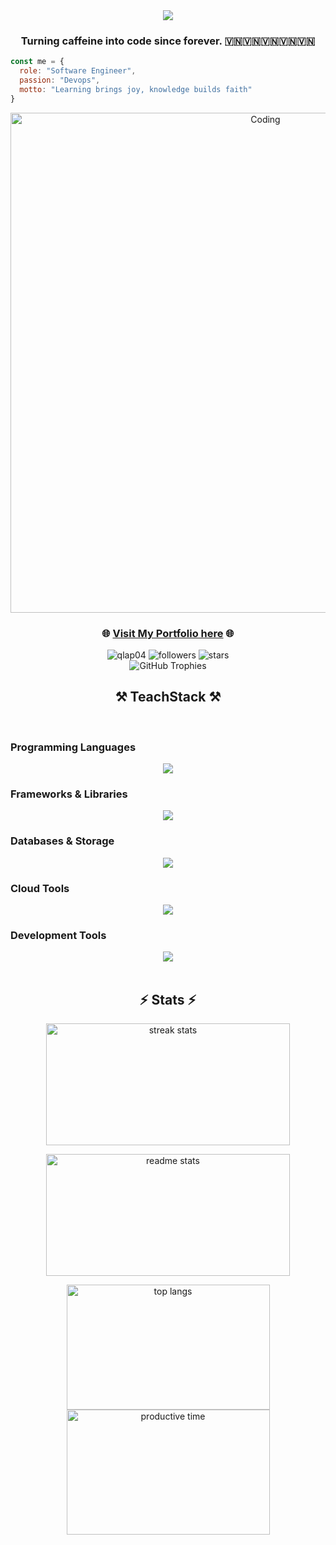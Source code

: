 <div align="center">
  <img src="https://readme-typing-svg.herokuapp.com/?font=Righteous&size=35&center=true&vCenter=true&width=500&height=70&duration=4000&lines=Hi+there!+👋;+I'm+Kai+Dev!;Here+we+go!;" />
</div>
<h3 align="center">Turning caffeine into code since forever. 🇻🇳🇻🇳🇻🇳🇻🇳🇻🇳</h3>

```javascript
const me = {
  role: "Software Engineer",
  passion: "Devops",
  motto: "Learning brings joy, knowledge builds faith"
}
```

<div align="center">
  <img alt="Coding" width="800px" src="https://media.licdn.com/dms/image/v2/D4D22AQGgtWVsRpV32w/feedshare-shrink_2048_1536/feedshare-shrink_2048_1536/0/1730896560809?e=2147483647&v=beta&t=3Z5VgNZdL7dwgX6Uiu7XsAhAIIWZhy-hgvX46wxvCl0" />
</div>
<h3 align="center">
  🌐 <a href="https://ql-portfolio-030904.vercel.app/" target="_blank">Visit My Portfolio here</a> 🌐
</h3>
<div align="center">
  <img src="https://komarev.com/ghpvc/?username=qlap04&label=Profile%20views&color=0e75b6&style=for-the-badge" alt="qlap04" />
  <img src="https://img.shields.io/github/followers/qlap04?label=Followers&style=for-the-badge&color=blue" alt="followers" />
  <img src="https://img.shields.io/github/stars/qlap04?label=Stars&style=for-the-badge&color=yellow" alt="stars" />
</div>

<div align="center">
  <img src="https://github-profile-trophy.vercel.app/?username=qlap04&theme=gruvbox&no-frame=true&no-bg=false&margin-w=4&row=1" alt="GitHub Trophies" />
</div> 
<p align="left">

 
<h2 align="center">⚒️ TeachStack ⚒️</h2>
<br/>

### Programming Languages

<div align="center">
  <img src="https://skillicons.dev/icons?i=java,typescript,js,html,css,swift" />
</div>

### Frameworks & Libraries

<div align="center">
  <img src="https://skillicons.dev/icons?i=spring,nestjs,nodejs,react,npm,sequelize" />
</div>

### Databases & Storage

<div align="center">
  <img src="https://skillicons.dev/icons?i=mysql,postgresql,mongodb,redis,supabase" />
</div>

### Cloud Tools

<div align="center">
  <img src="https://skillicons.dev/icons?i=docker,kubernetes,aws,linux,bash,git,firebase" />
</div>

### Development Tools

<div align="center">
  <img src="https://skillicons.dev/icons?i=postman,idea,vscode,vite,devto" />
</div>

<br/>

<h2 align="center">⚡ Stats ⚡</h2>
<p align="center">
  <img width="390" height="195" src="https://github-readme-streak-stats-salesp07.vercel.app/?user=qlap04&count_private=true&theme=tokyonight-duo&border_radius=10" alt="streak stats"/>
</p>

<p align="center">
  <img width="390" height="195" src="http://github-profile-summary-cards.vercel.app/api/cards/stats?username=qlap04&theme=nord_bright" alt="readme stats" />
</p>

<p align="center">
  <img width="325" height="200" src="http://github-profile-summary-cards.vercel.app/api/cards/repos-per-language?username=qlap04&theme=nord_bright" alt="top langs" />
  <img width="325" height="200" src="https://github-profile-summary-cards.vercel.app/api/cards/productive-time?username=qlap04&theme=nord_bright&utcOffset=7.00" alt="productive time"/>
</p>
  
